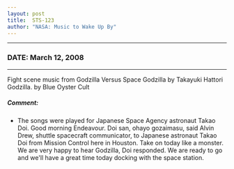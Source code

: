 ```yaml
---
layout: post
title:  STS-123
author: "NASA: Music to Wake Up By"
---
```


----
### DATE: March 12, 2008
----
Fight scene music from Godzilla Versus Space Godzilla by Takayuki Hattori
Godzilla. by Blue Oyster Cult

##### Comment:
* The songs were played for Japanese Space Agency astronaut  Takao Doi. Good morning Endeavour. Doi san, ohayo gozaimasu, said Alvin Drew, shuttle spacecraft communicator, to Japanese astronaut Takao Doi from Mission Control here in Houston. Take on today like a monster. We are very happy to hear Godzilla, Doi responded. We are ready to go and we'll have a great time today docking with the space station.

